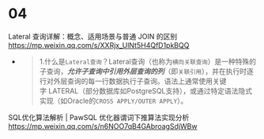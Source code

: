 
# 04

Lateral 查询详解：概念、适用场景与普通 JOIN 的区别 https://mp.weixin.qq.com/s/XXRjx_UlNt5H4QfD1pkBQQ
- > 1.什么是`Lateral查询`？Lateral查询（也称为`横向关联查询`）是一种特殊的子查询，***允许子查询中引用外层查询的列***（即`关联引用`），并在执行时逐行对外层查询的每一行数据执行子查询。语法上通常使用关键字 LATERAL（部分数据库如PostgreSQL支持），或通过特定语法隐式实现（如Oracle的`CROSS APPLY/OUTER APPLY`）。

SQL优化算法解析 | PawSQL 优化器谓词下推算法实现分析 https://mp.weixin.qq.com/s/n6NOO7qB4GAbroagSdjWBw
